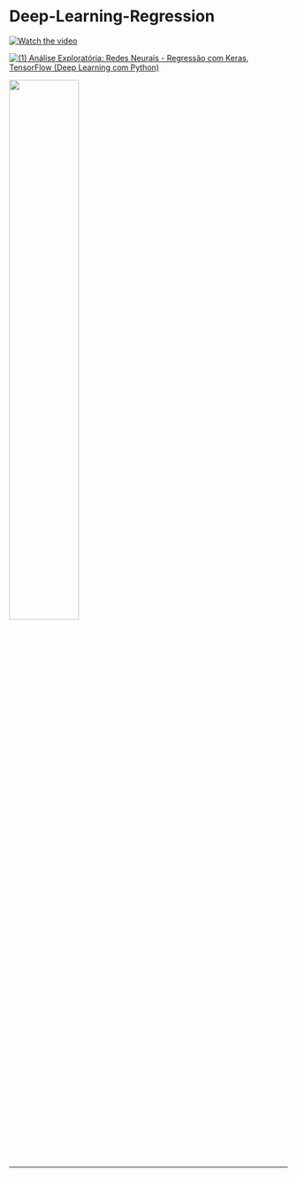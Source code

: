 # Deep-Learning-Regression

[![Watch the video](https://yt3.ggpht.com/ytc/AKedOLQWVXEUuQSqiIqglHr1j3OfPmtIuhzn4Yhguyo=s88-c-k-c0x00ffffff-no-rj)](https://www.youtube.com/watch?v=aeb_FqoP1Os&list=PLG10GH7d9-Lsqi_e--n8cDLB5WGRfVU7l)

[![(1) Análise Exploratória: Redes Neurais - Regressão com Keras, TensorFlow (Deep Learning com Python)
](https://share.gifyoutube.com/KzB6Gb.gif)](https://www.youtube.com/watch?v=aeb_FqoP1Os&list=PLG10GH7d9-Lsqi_e--n8cDLB5WGRfVU7l)

[<img src="https://img.youtube.com/vi/v=aeb_FqoP1Os&list=PLG10GH7d9-Lsqi_e--n8cDLB5WGRfVU7l/maxresdefault.jpg" width="50%">](https://www.youtube.com/watch?v=aeb_FqoP1Os&list=PLG10GH7d9-Lsqi_e--n8cDLB5WGRfVU7l)



<!-- <p align="center">
  <a href="https://www.youtube.com/watch?v=aeb_FqoP1Os&list=PLG10GH7d9-Lsqi_e--n8cDLB5WGRfVU7l" target="https://j.gifs.com/nRrn0E.gif"></a>
</p> -->

<hr />
<br />
 
